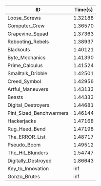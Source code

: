 |ID|Time(s)|
|-|-|
|Loose_Screws|1.32188|
|Computer_Crew|1.36570|
|Grapevine_Squad|1.37363|
|Rebooting_Rebels|1.38937|
|Blackouts|1.40121|
|Byte_Mechanics|1.41390|
|Prime_Calculus|1.41524|
|Smalltalk_Dribble|1.42501|
|Creed_Symbol|1.42956|
|Artful_Maneuvers|1.43133|
|Beasts|1.44333|
|Digital_Destroyers|1.44681|
|Pint_Sized_Benchwarmers|1.46144|
|Hackerjacks|1.47168|
|Rug_Heed_Bend|1.47198|
|The_ERROR_List|1.48717|
|Pseudo_Boom|1.49512|
|The_Hit_Blunders|1.54747|
|Digitally_Destroyed|1.86643|
|Key_to_Innovation|inf|
|Gonzo_Brutes|inf|
